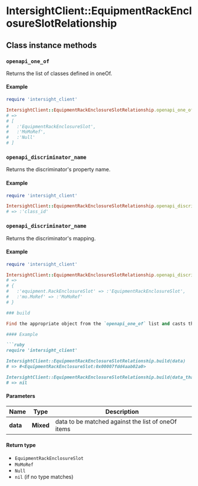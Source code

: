 # IntersightClient::EquipmentRackEnclosureSlotRelationship

## Class instance methods

### `openapi_one_of`

Returns the list of classes defined in oneOf.

#### Example

```ruby
require 'intersight_client'

IntersightClient::EquipmentRackEnclosureSlotRelationship.openapi_one_of
# =>
# [
#   :'EquipmentRackEnclosureSlot',
#   :'MoMoRef',
#   :'Null'
# ]
```

### `openapi_discriminator_name`

Returns the discriminator's property name.

#### Example

```ruby
require 'intersight_client'

IntersightClient::EquipmentRackEnclosureSlotRelationship.openapi_discriminator_name
# => :'class_id'
```

### `openapi_discriminator_name`

Returns the discriminator's mapping.

#### Example

```ruby
require 'intersight_client'

IntersightClient::EquipmentRackEnclosureSlotRelationship.openapi_discriminator_mapping
# =>
# {
#   :'equipment.RackEnclosureSlot' => :'EquipmentRackEnclosureSlot',
#   :'mo.MoRef' => :'MoMoRef'
# }

### build

Find the appropriate object from the `openapi_one_of` list and casts the data into it.

#### Example

```ruby
require 'intersight_client'

IntersightClient::EquipmentRackEnclosureSlotRelationship.build(data)
# => #<EquipmentRackEnclosureSlot:0x00007fdd4aab02a0>

IntersightClient::EquipmentRackEnclosureSlotRelationship.build(data_that_doesnt_match)
# => nil
```

#### Parameters

| Name | Type | Description |
| ---- | ---- | ----------- |
| **data** | **Mixed** | data to be matched against the list of oneOf items |

#### Return type

- `EquipmentRackEnclosureSlot`
- `MoMoRef`
- `Null`
- `nil` (if no type matches)

